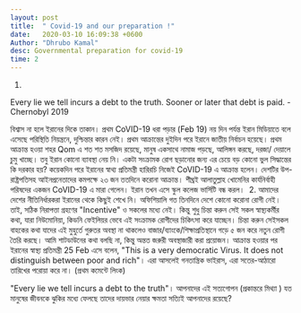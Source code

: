 ```yaml
---
layout: post
title:  " Covid-19 and our preparation !"
date:   2020-03-10 16:09:38 +0600
Author: "Dhrubo Kamal"
desc: Governmental preparation for covid-19
time: 2
---
```

1.
Every lie we tell incurs a debt to the truth. Sooner or later that debt is paid. -Chernobyl 2019

বিশ্বাস না হলে ইরানের দিকে তাকান। প্রথম CoVID-19 ধরা পড়ার (Feb 19) নয় দিন পর্যন্ত ইরান মিডিয়াতে বলে এসেছে পরিস্থিতি নিয়ন্ত্রনে, দুশ্চিন্তার কারন নেই।
প্রথম আক্রান্তের দুইদিন পরে ইরানে জাতীয় নির্বাচন হয়েছে। প্রথম আক্রান্ত হওয়া শহর Qom এ শত শত মসজিদ রয়েছে, মানুষ একসাথে নামাজ পড়ছে, আলিঙ্গন করছে, দরজা/ দেয়ালে চুমু খাচ্ছে। তবু ইরান কোনো ব্যাবস্থা নেয় নি। একটা সংক্রামক রোগ ছড়ানোর জন্য এর চেয়ে বড় কোনো ভুল সিদ্ধান্তের কি দরকার হয়?
কয়েকদিন পরে ইরানের স্বাথ্য প্রতিমন্ত্রী হারিরচি নিজেই CoVID-19 এ আক্রান্ত হলেন। দেশটির উপ-রাষ্ট্রপতিসহ আইনপ্রনেতাদের কমপক্ষে ২৩ জন ততদিনে করোনা আক্রান্ত। শীঘ্রই আলাতুল্লাহ খোমেনির কার্যনির্বাহী পরিষদের একজন CoVID-19 এ মারা গেলেন। ইরান তখন এসে স্কুল কলেজ ভার্সিটি বন্ধ করল।
‍
2.
আমাদের দেশের নীতিনির্ধারকরা ইরানের থেকে কিছুই শেখে নি। অফিশিয়ালি গত তিনদিনে দেশে কোনো করোনা রোগী নেই। তাই, সঠিক নিরাপত্তা গ্রহণের "Incentive" ও সকলের মধ্যে নেই। কিন্তু শুধু চিন্তা করুন সেই সকল স্বাস্থ্যকর্মীর কথা, যারা নিউমোনিয়া, কিডনি ফেইলিয়র ভেবে এই সংক্রামক রোগীদের চিকিৎসা করে যাচ্ছেন। চিন্তা করুন সেইসকল বাহকের কথা যাদের এই মুহুর্তে গুরুতর অবস্থা না থাকলেও বাজার/ব্যাংকে/শিক্ষাপ্রতিস্থানে গড়ে ৫ জন করে নতুন রোগী তৈরি করছে।
আমি শাটডাউনের কথা বলছি না, কিন্তু অন্তত জরুরী অবস্থাজারী করা প্রয়োজন। আক্রান্ত হওয়ার পর ইরানের স্বাস্থ্য প্রতিমন্ত্রী 25 Feb এসে বলেন, "This is a very democratic Virus. It does not distinguish between poor and rich"। এরা আসলেই গনতান্ত্রিক ভাইরাস, এরা সতের-আঠারো তারিখের পরোয়া করে না। (প্রথম কমেন্টে লিংক)

"Every lie we tell incurs a debt to the truth"। আপনাদের এই সত্যগোপন (প্রকান্তরে মিথ্যা ) যত মানুষের জীবনকে ঝুকির মধ্যে ফেলছে তাদের দায়ভার নেয়ার ক্ষমতা সত্যিই আপনাদের রয়েছে?
